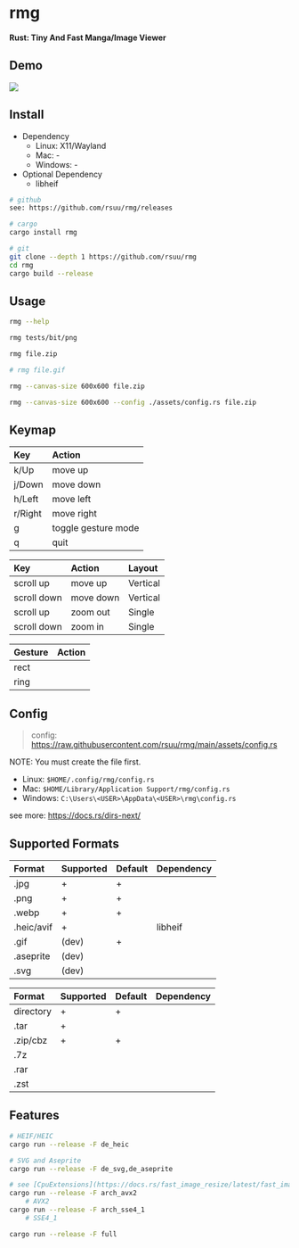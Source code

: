 # rmg

**Rust: Tiny And Fast Manga/Image Viewer**

## Demo

![](./assets/demo.jpg)

## Install

+ Dependency
  + Linux: X11/Wayland
  + Mac: -
  + Windows: -
+ Optional Dependency
  + libheif

```bash
# github
see: https://github.com/rsuu/rmg/releases

# cargo
cargo install rmg

# git
git clone --depth 1 https://github.com/rsuu/rmg
cd rmg
cargo build --release
```

## Usage

```bash
rmg --help

rmg tests/bit/png

rmg file.zip

# rmg file.gif

rmg --canvas-size 600x600 file.zip

rmg --canvas-size 600x600 --config ./assets/config.rs file.zip
```

## Keymap

|Key     | Action              |
|:-      |:-                   |
|k/Up    | move up             |
|j/Down  | move down           |
|h/Left  | move left           |
|r/Right | move right          |
|g       | toggle gesture mode |
|q       | quit                |

|Key          | Action    |  Layout     |
|:-           |:-         |:-           |
| scroll up   | move up   | Vertical    |
| scroll down | move down | Vertical    |
| scroll up   | zoom out  | Single      |
| scroll down | zoom in   | Single      |

|Gesture| Action   |
|:-     |:-        |
|rect   |          |
|ring   |          |

## Config

> config: https://raw.githubusercontent.com/rsuu/rmg/main/assets/config.rs

NOTE: You must create the file first.

+ Linux: `$HOME/.config/rmg/config.rs`
+ Mac: `$HOME/Library/Application Support/rmg/config.rs`
+ Windows: `C:\Users\<USER>\AppData\<USER>\rmg\config.rs`

see more: https://docs.rs/dirs-next/

## Supported Formats

| Format    | Supported | Default | Dependency|
|:-         |:-         |:-       |:-         |
|.jpg       | +         | +       |           |
|.png       | +         | +       |           |
|.webp      | +         | +       |           |
|.heic/avif | +         |         | libheif   |
|.gif       | (dev)     | +       |           |
|.aseprite  | (dev)     |         |           |
|.svg       | (dev)     |         |           |

| Format   | Supported | Default | Dependency|
|:-        |:-         |:-       |:-         |
|directory | +         | +       |           |
|.tar      | +         |         |           |
|.zip/cbz  | +         | +       |           |
|.7z       |           |         |           |
|.rar      |           |         |           |
|.zst      |           |         |           |

## Features

```bash
# HEIF/HEIC
cargo run --release -F de_heic

# SVG and Aseprite
cargo run --release -F de_svg,de_aseprite

# see [CpuExtensions](https://docs.rs/fast_image_resize/latest/fast_image_resize/index.html#resize-rgb8-image-u8x3-4928x3279--852x567)
cargo run --release -F arch_avx2
    # AVX2
cargo run --release -F arch_sse4_1
    # SSE4_1

cargo run --release -F full
```
